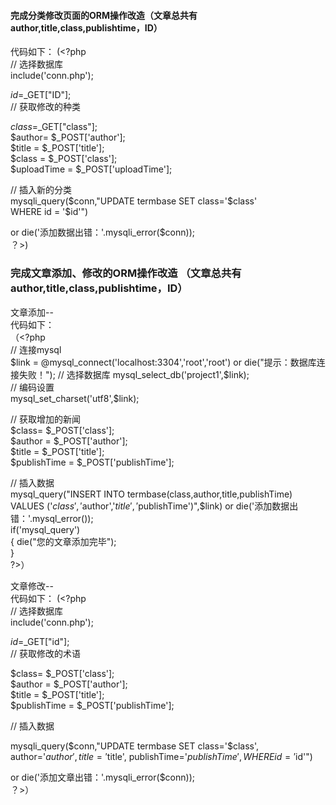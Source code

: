 #### 完成分类修改页面的ORM操作改造（文章总共有author,title,class,publishtime，ID）
代码如下：
(<?php  
// 选择数据库  
include('conn.php');  

$id=$_GET["ID"];  
// 获取修改的种类  

$class=$_GET["class"];  
$author= $_POST['author'];  
$title = $_POST['title'];  
$class = $_POST['class'];  
$uploadTime = $_POST['uploadTime'];  


// 插入新的分类  
mysqli_query($conn,"UPDATE termbase SET   
            class='$class'   
			WHERE id = '$id'")   
			
or die('添加数据出错：'.mysqli_error($conn));   
？>)  
### 完成文章添加、修改的ORM操作改造 （文章总共有author,title,class,publishtime，ID）  
文章添加--  
代码如下：  
（<?php  
// 连接mysql  
$link = @mysql_connect('localhost:3304','root','root') or die("提示：数据库连接失败！");  
// 选择数据库  
mysql_select_db('project1',$link);  
// 编码设置  
mysql_set_charset('utf8',$link);  
  
// 获取增加的新闻   
$class= $_POST['class'];    
$author = $_POST['author'];    
$title = $_POST['title'];  
$publishTime = $_POST['publishTime'];  
  
// 插入数据  
mysql_query("INSERT INTO termbase(class,author,title,publishTime) VALUES ('$class','$author','$title','$publishTime')",$link) or die('添加数据出错：'.mysql_error());   
if('mysql_query')  
{
die("您的文章添加完毕");  
}  
?>）  

文章修改--  
代码如下：
(<?php  
// 选择数据库  
include('conn.php');  

$id=$_GET["id"];    
// 获取修改的术语    

$class= $_POST['class'];    
$author = $_POST['author'];    
$title = $_POST['title'];    
$publishTime = $_POST['publishTime'];    


// 插入数据  

mysqli_query($conn,"UPDATE termbase SET   
           class='$class', author='$author', title='$title', publishTime='$publishTime',   
			WHERE id = '$id'")   
			
or die('添加文章出错：'.mysqli_error($conn));   
？>）

